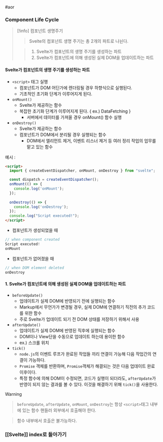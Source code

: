 #aor
### Component Life Cycle
>[!info]
>컴포넌트 생명주기
>
>> Svelte의 컴포넌트 생명 주기는 총 2개의 파트로 나뉜다.
>
>> 1. Svelte가 컴포넌트의 생명 주기를 생성하는 파트
>> 2. Svelte가 컴포넌트에 의해 생성된 실제 DOM을 업데이트하는 파트

#### Svelte가 컴포넌트의 생명 주기를 생성하는 파트
 - `<script>` 태그 실행
	 - 컴포넌트가 DOM 어딘가에 렌더링될 경우 하향식으로 실행된다.
	 - 기초적인 초기화 단계가 이루어지게 된다.
 - `onMount()`
	 - Svelte가 제공하는 함수
	 - 복잡한 초기화 단계가 이루어지게 된다. { ex.) DataFetching }
		 - 서버에서 데이터를 가져올 경우 onMount() 함수 실행
- `onDestroy()`
	- Svelte가 제공하는 함수
	- 컴포넌트가 DOM에서 분리될 경우 실행되는 함수
		- DOM에서 엘리먼트 제거, 이벤트 리스너 제거 등 여러 정리 작업의 업무를 맡고 있는 함수

예시 :
```html
<script>
  import { createEventDispatcher, onMount, onDestroy } from "svelte";

  const dispatch = createEventDispatcher();  
  onMount(() => {
    console.log('onMount');
  });
  
  onDestroy(() => {
    console.log('onDestroy');
  });
  console.log("Script executed!");
</script>
```

- 컴포넌트가 생성되었을 때
```javascript
// when component created
Script executed!
onMount
```

- 컴포넌트가 없어졌을 때
```javascript
// when DOM element deleted
onDestroy
```
#### 1. Svelte가 컴포넌트에 의해 생성된 실제 DOM을 업데이트하는 파트
- `beforeUpdate()`
	- 업데이트가 실제 DOM에 반영되기 전에 실행되는 함수
	- Markup에서 무언가가 변경될 경우, 실제 DOM에 연결하기 직전의 추가 코드를 위한 함수
	- 주로 Svelte가 업데이트 되기 전 DOM 상태를 저장하기 위해서 사용
- `afterUpdate()`
	- 업데이트가 실제 DOM에 반영된 직후에 실행되는 함수
	- DOM이나 View단을 수동으로 업데이트 하는데 용이한 함수
	- ex.) 스크롤 위치
- `tick()`
	- `node.js`의 이벤트 루프가 완료된 작업들 끼리 연결이 가능해 다음 작업간의 연결이 가능하다.
	- `Promise` 객체를 반환하며, `Promise`객체가 해결되는 것은 다음 업데이트 완료 이후이다.
	- 특정 함수에 의해 DOM이 수정되면, 코드가 실행이 되더라도, `afterUpdate`가 반영이 되지 않는 결과를 볼 수 있다. 이것을 해결하기 위해 `tick()`을 사용한다.

>[!warning]
>>`beforeUpdate`, `afterUpdate`, `onMount`, `onDestroy`는 항상 `<script>`태그 내부에 있는 함수 핸들러 외부에서 호출해야 한다.
>
>>함수 내부에서 호출은 불가능하다.

### [[Svelte]] index로 돌아가기